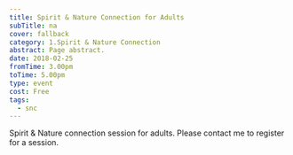 ```yaml
---
title: Spirit & Nature Connection for Adults
subTitle: na
cover: fallback
category: 1.Spirit & Nature Connection
abstract: Page abstract.
date: 2018-02-25
fromTime: 3.00pm
toTime: 5.00pm
type: event
cost: Free
tags:
  - snc
---
```


Spirit & Nature connection session for adults. Please contact me to register for a session.

